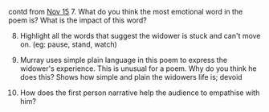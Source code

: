 contd from [Nov 15](Nov%2015,%202023#^ee6fa7)
7. What do you think the most emotional word in the poem is? What is the impact of this word?

8. Highlight all the words that suggest the widower is stuck and can't move on. (eg: pause, stand, watch)

9. Murray uses simple plain language in this poem to express the widower's experience. This is unusual for a poem. Why do you think he does this?
Shows how simple and plain the widowers life is; devoid
10. How does the first person narrative help the audience to empathise with him?

